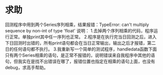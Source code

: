 # 求助

回测程序中用到两个Series序列相乘，结果报错：TypeError: can't multiply sequence by non-int of type 'float'
说明：
1.去掉两个序列相乘的代码，程序运行正常。单独print其中任一序列也正常。
2.程序是在执行完当日回测之后，进入下日回测时出错的，所有print语句都会在当日正常输出，输出之后才报错，第二日的任何语句都不执行。
3.我重新写一个简单的测试程序，handledata函数下面只有两个Series相乘的语句，是正常不报错的，说明错误来自我程序中其他的语句，但我实在是找不出错误在哪了，报错位置也指定在相乘的语句上面，也没有debug，求高手帮助。